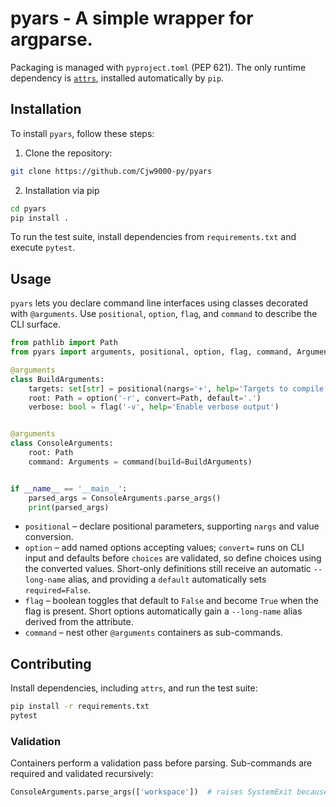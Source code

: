 # pyars - A simple wrapper for argparse.
Packaging is managed with `pyproject.toml` (PEP 621). The only runtime dependency is [`attrs`](https://www.attrs.org/), installed automatically by `pip`.

## Installation

To install `pyars`, follow these steps:

1. Clone the repository:
```bash
git clone https://github.com/Cjw9000-py/pyars
```
2. Installation via pip
```bash
cd pyars
pip install .
```

To run the test suite, install dependencies from `requirements.txt` and execute `pytest`.

## Usage

`pyars` lets you declare command line interfaces using classes decorated with `@arguments`. Use `positional`, `option`, `flag`, and `command` to describe the CLI surface.

```python
from pathlib import Path
from pyars import arguments, positional, option, flag, command, Arguments

@arguments
class BuildArguments:
    targets: set[str] = positional(nargs='+', help='Targets to compile')
    root: Path = option('-r', convert=Path, default='.')
    verbose: bool = flag('-v', help='Enable verbose output')


@arguments
class ConsoleArguments:
    root: Path
    command: Arguments = command(build=BuildArguments)


if __name__ == '__main__':
    parsed_args = ConsoleArguments.parse_args()
    print(parsed_args)
```

* `positional` – declare positional parameters, supporting `nargs` and value conversion.
* `option` – add named options accepting values; `convert=` runs on CLI input and defaults before `choices` are validated, so define choices using the converted values. Short-only definitions still receive an automatic `--long-name` alias, and providing a `default` automatically sets `required=False`.
* `flag` – boolean toggles that default to `False` and become `True` when the flag is present. Short options automatically gain a `--long-name` alias derived from the attribute.
* `command` – nest other `@arguments` containers as sub-commands.

## Contributing

Install dependencies, including `attrs`, and run the test suite:
```bash
pip install -r requirements.txt
pytest
```

### Validation

Containers perform a validation pass before parsing. Sub-commands are required and validated recursively:

```python
ConsoleArguments.parse_args(['workspace'])  # raises SystemExit because no command is chosen
```
